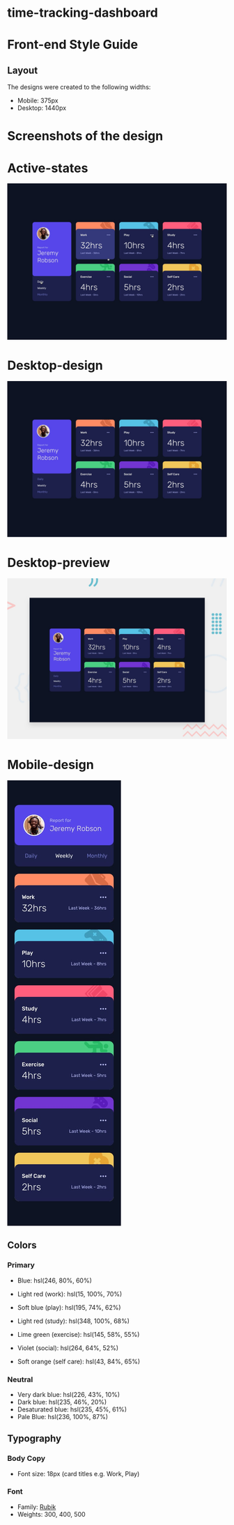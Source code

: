 # time-tracking-dashboard

# Front-end Style Guide

## Layout

The designs were created to the following widths:

- Mobile: 375px
- Desktop: 1440px

# Screenshots of the design

# Active-states
![active-states](./design/active-states.jpg)


# Desktop-design
![desktop-design](./design/desktop-design.jpg)

# Desktop-preview
![desktop-preview](./design/desktop-preview.jpg)

# Mobile-design
![mobile-design](./design/mobile-design.jpg)

## Colors

### Primary

- Blue: hsl(246, 80%, 60%)

- Light red (work): hsl(15, 100%, 70%)
- Soft blue (play): hsl(195, 74%, 62%)
- Light red (study): hsl(348, 100%, 68%)
- Lime green (exercise): hsl(145, 58%, 55%)
- Violet (social): hsl(264, 64%, 52%)
- Soft orange (self care): hsl(43, 84%, 65%)

### Neutral

- Very dark blue: hsl(226, 43%, 10%)
- Dark blue: hsl(235, 46%, 20%)
- Desaturated blue: hsl(235, 45%, 61%)
- Pale Blue: hsl(236, 100%, 87%)

## Typography

### Body Copy

- Font size: 18px (card titles e.g. Work, Play)

### Font

- Family: [Rubik](https://fonts.google.com/specimen/Rubik)
- Weights: 300, 400, 500
